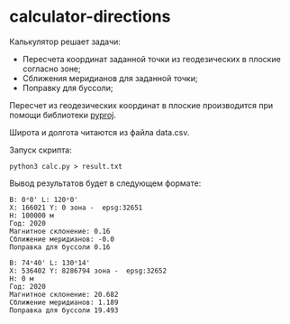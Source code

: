 # calculator-directions
Калькулятор решает задачи:
- Пересчета координат заданной точки из геодезических в плоские согласно зоне;
- Сближения меридианов для заданной точки;
- Поправку для буссоли;

Пересчет из геодезических координат в плоские производится при помощи библиотеки [pyproj](https://pypi.org/project/pyproj/).

Широта и долгота читаются из файла data.csv. 

Запуск скрипта:
```
python3 calc.py > result.txt
```
Вывод результатов будет в следующем формате:
```
B: 0ᵒ0' L: 120ᵒ0'
X: 166021 Y: 0 зона -  epsg:32651
H: 100000 м
Год: 2020
Магнитное склонение: 0.16
Сближение меридианов: -0.0
Поправка для буссоли 0.16

B: 74ᵒ40' L: 130ᵒ14'
X: 536402 Y: 8286794 зона -  epsg:32652
H: 0 м
Год: 2020
Магнитное склонение: 20.682
Сближение меридианов: 1.189
Поправка для буссоли 19.493
```
